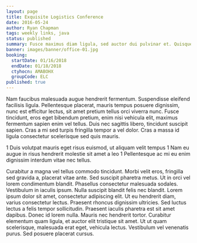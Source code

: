 ```yaml
---
layout: page
title: Exquisite Logistics Conference
date: 2016-05-24
author: Ryan Chapman
tags: weekly links, java
status: published
summary: Fusce maximus diam ligula, sed auctor dui pulvinar et. Quisque.
banner: images/banner/office-01.jpg
booking:
  startDate: 01/16/2018
  endDate: 01/18/2018
  ctyhocn: AMABOHX
  groupCode: ELC
published: true
---
```

Nam faucibus malesuada augue hendrerit fermentum. Suspendisse eleifend facilisis ligula. Pellentesque placerat, mauris tempus posuere dignissim, nunc est efficitur lectus, sit amet pretium tellus orci viverra nunc. Fusce tincidunt, eros eget bibendum pretium, enim nisi vehicula elit, maximus fermentum sapien enim vel tellus. Duis nec sagittis libero, tincidunt suscipit sapien. Cras a mi sed turpis fringilla tempor a vel dolor. Cras a massa id ligula consectetur scelerisque sed quis mauris.

1 Duis volutpat mauris eget risus euismod, ut aliquam velit tempus
1 Nam eu augue in risus hendrerit molestie sit amet a leo
1 Pellentesque ac mi eu enim dignissim interdum vitae nec tellus.

Curabitur a magna vel tellus commodo tincidunt. Morbi velit eros, fringilla sed gravida a, placerat vitae ante. Sed suscipit pharetra metus. Ut in orci vel lorem condimentum blandit. Phasellus consectetur malesuada sodales. Vestibulum in iaculis ipsum. Nulla suscipit blandit felis nec blandit. Lorem ipsum dolor sit amet, consectetur adipiscing elit.
Ut eu hendrerit diam, varius consectetur lectus. Praesent rhoncus dignissim ultricies. Sed luctus lectus a felis tempor sollicitudin. Praesent iaculis pharetra est sit amet dapibus. Donec id lorem nulla. Mauris nec hendrerit tortor. Curabitur elementum quam ligula, et auctor elit tristique sit amet. Ut ut quam scelerisque, malesuada erat eget, vehicula lectus. Vestibulum vel venenatis purus. Sed posuere placerat cursus.
